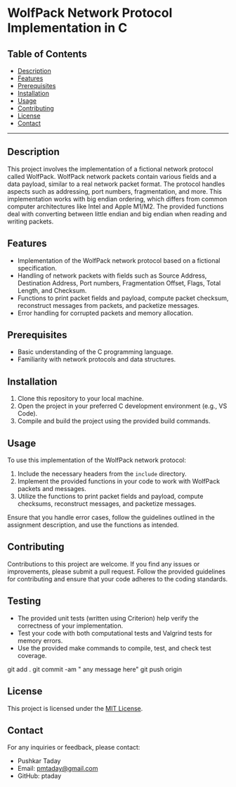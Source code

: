 # WolfPack Network Protocol Implementation in C

## Table of Contents

- [Description](#description)
- [Features](#features)
- [Prerequisites](#prerequisites)
- [Installation](#installation)
- [Usage](#usage)
- [Contributing](#contributing)
- [License](#license)
- [Contact](#contact)

---

## Description

This project involves the implementation of a fictional network protocol called WolfPack. WolfPack network packets contain various fields and a data payload, similar to a real network packet format. The protocol handles aspects such as addressing, port numbers, fragmentation, and more. This implementation works with big endian ordering, which differs from common computer architectures like Intel and Apple M1/M2. The provided functions deal with converting between little endian and big endian when reading and writing packets.

## Features

- Implementation of the WolfPack network protocol based on a fictional specification.
- Handling of network packets with fields such as Source Address, Destination Address, Port numbers, Fragmentation Offset, Flags, Total Length, and Checksum.
- Functions to print packet fields and payload, compute packet checksum, reconstruct messages from packets, and packetize messages.
- Error handling for corrupted packets and memory allocation.

## Prerequisites

- Basic understanding of the C programming language.
- Familiarity with network protocols and data structures.

## Installation

1. Clone this repository to your local machine.
2. Open the project in your preferred C development environment (e.g., VS Code).
3. Compile and build the project using the provided build commands.

## Usage

To use this implementation of the WolfPack network protocol:

1. Include the necessary headers from the `include` directory.
2. Implement the provided functions in your code to work with WolfPack packets and messages.
3. Utilize the functions to print packet fields and payload, compute checksums, reconstruct messages, and packetize messages.

Ensure that you handle error cases, follow the guidelines outlined in the assignment description, and use the functions as intended.

## Contributing

Contributions to this project are welcome. If you find any issues or improvements, please submit a pull request. Follow the provided guidelines for contributing and ensure that your code adheres to the coding standards.

## Testing 

- The provided unit tests (written using Criterion) help verify the correctness of your implementation.
- Test your code with both computational tests and Valgrind tests for memory errors.
- Use the provided make commands to compile, test, and check test coverage.

git add .
git commit -am " any message here"
git push origin

## License

This project is licensed under the [MIT License](LICENSE).

## Contact

For any inquiries or feedback, please contact:
- Pushkar Taday
- Email: pmtaday@gmail.com
- GitHub: ptaday


